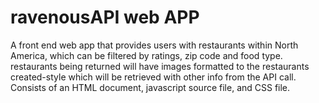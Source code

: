 # ravenousAPI web APP
A front end web app that provides users with restaurants within North America, which can be filtered by ratings, zip code and food type.
restaurants being returned will have images formatted to the restaurants created-style which will be retrieved with other info from the API call.
Consists of an HTML document, javascript source file, and CSS file.
